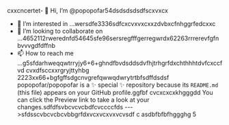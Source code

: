 cxxcncertet- 👋 Hi, I’m @popopofar54dsdsdsdsdfscxvxcx
- 👀 I’m interested in ...wersdfe3336sdfcxcvxvxcxxzdvbxcfnhggrfedcxxc
- 💞️ I’m looking to collaborate on ...4652112rwerednfd54645sfe96sersregfffgerregwrdx62263rrrerevfgfnbvvvgdfdffnb
- 📫 How to reach me ...g5sfdarhweqqwtrryjy6+6+ghndfbvdsddsdvfhjtrhgrfdxchthhhtdvfcxccfvd cvxdfsccxxrgryjttyhbg
2223xx66+bgfgffsdgcnvgrefqwwqdwrytrtbfsdffdsdsf
popopofar/popopofar is a ✨ special ✨ repository because its `README.md` (this file) appears on your GitHub profile.ggfbf cvcxcxcxkhgggdd
You can click the Preview link to take a look at your changes.sdfdfsvbcvcvcbdfcvccccfds
--->sfdsscvbcvcbcvbbgrfdxvcxvcxvxvcvsdf
c
asdbfbfbfhggghg
5
